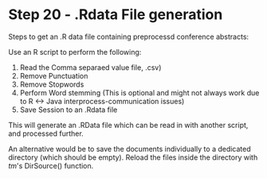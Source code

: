 Step 20 - .Rdata File generation
=============


Steps to get an .R data file containing preprocessd conference abstracts:

Use an R script to perform the following:

 1. Read the Comma separaed value file, .csv)
 2. Remove Punctuation
 3. Remove Stopwords
 4. Perform Word stemming (This is optional and might not always work due to R <-> Java interprocess-communication issues)
 5. Save Session to an .Rdata file
 
This will generate an .RData file which can be read in with another script, and processed further.

An alternative would be to save the documents individually to a dedicated directory (which should be empty). 
Reload the files inside the directory with *tm*'s DirSource() function.

